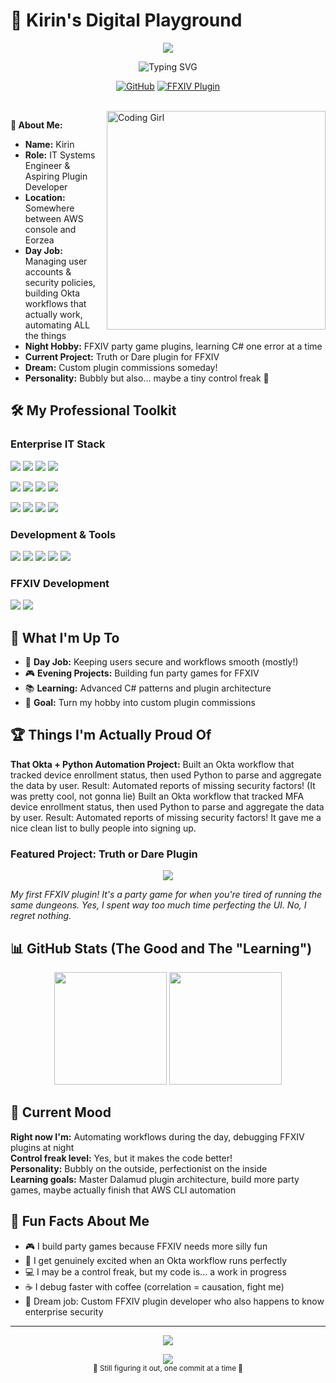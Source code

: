 # 🌟 Kirin's Digital Playground

<p align="center">
  <img src="https://capsule-render.vercel.app/api?text=Hello%20World!%20✨&animation=fadeIn&type=waving&color=gradient&height=100&fontColor=ffffff&fontSize=32"/>
</p>

<p align="center">
  <img src="https://readme-typing-svg.demolab.com?font=Fira+Code&weight=500&size=24&duration=3000&pause=1000&color=FF69B4&center=true&vCenter=true&multiline=true&width=600&height=80&lines=IT+Systems+Engineer;FFXIV+Plugin+Enthusiast" alt="Typing SVG" />
</p>

<div align="center">

  [![GitHub](https://img.shields.io/badge/GitHub-%23121011.svg?style=for-the-badge&logo=github&logoColor=white)](https://github.com/kirin-xiv)
  [![FFXIV Plugin](https://img.shields.io/badge/FFXIV-Plugin%20Dev-FF69B4?style=for-the-badge)](https://github.com/kirin-xiv/FFToD-Release)

</div>

<br>

<img align="right" alt="Coding Girl" width="350" src="https://media.giphy.com/media/v1.Y2lkPTc5MGI3NjExbzF0ZXk1aXQwOGZ5Ymc5ZnY1dWY2cGVhZjZmZGFvczBmN2NudWZzaCZlcD12MV9pbnRlcm5hbF9naWZfYnlfaWQmY3Q9Zw/L8K62iTDkzGX6/giphy.gif">

**👋 About Me:**<br>
- **Name:** Kirin<br>
- **Role:** IT Systems Engineer & Aspiring Plugin Developer<br>
- **Location:** Somewhere between AWS console and Eorzea<br>
- **Day Job:** Managing user accounts & security policies, building Okta workflows that actually work, automating ALL the things<br>  
- **Night Hobby:** FFXIV party game plugins, learning C# one error at a time<br>
- **Current Project:** Truth or Dare plugin for FFXIV<br>
- **Dream:** Custom plugin commissions someday!<br>
- **Personality:** Bubbly but also... maybe a tiny control freak 👀<br>

## 🛠️ My Professional Toolkit

### **Enterprise IT Stack**
<p align="left">
  <img src="https://img.shields.io/badge/Okta-007DC1?style=for-the-badge&logo=okta&logoColor=white"/>
  <img src="https://img.shields.io/badge/Okta%20Workflows-007DC1?style=for-the-badge&logoColor=white"/>
  <img src="https://img.shields.io/badge/JumpCloud-FF6900?style=for-the-badge&logoColor=white"/>
  <img src="https://img.shields.io/badge/AWS-232F3E?style=for-the-badge&logo=amazon-aws&logoColor=white"/>
</p>
<p align="left">
  <img src="https://img.shields.io/badge/Microsoft%20Azure-0078D4?style=for-the-badge&logo=microsoft-azure&logoColor=white"/>
  <img src="https://img.shields.io/badge/Microsoft%20Exchange-0078D4?style=for-the-badge&logo=microsoft-exchange&logoColor=white"/>
  <img src="https://img.shields.io/badge/Microsoft%20Intune-0078D4?style=for-the-badge&logo=microsoft&logoColor=white"/>
  <img src="https://img.shields.io/badge/Google%20Workspace-4285F4?style=for-the-badge&logo=google&logoColor=white"/>
</p>
<p align="left">
  <img src="https://img.shields.io/badge/CrowdStrike-E01F3D?style=for-the-badge&logo=crowdstrike&logoColor=white"/>
  <img src="https://img.shields.io/badge/Mosyle-5865F2?style=for-the-badge"/>
  <img src="https://img.shields.io/badge/Kandji-4A90E2?style=for-the-badge"/>
  <img src="https://img.shields.io/badge/Twingate-6B46C1?style=for-the-badge"/>
</p>

### **Development & Tools**
<p align="left">
  <img src="https://img.shields.io/badge/Python-3776AB?style=for-the-badge&logo=python&logoColor=white"/>
  <img src="https://img.shields.io/badge/C%23-239120?style=for-the-badge&logo=c-sharp&logoColor=white"/>
  <img src="https://img.shields.io/badge/SQL-CC2927?style=for-the-badge&logo=microsoft-sql-server&logoColor=white"/>
  <img src="https://img.shields.io/badge/Excel-217346?style=for-the-badge&logo=microsoft-excel&logoColor=white"/>
  <img src="https://img.shields.io/badge/Hyper--V-0078D4?style=for-the-badge&logo=microsoft&logoColor=white"/>
</p>

### **FFXIV Development**
<p align="left">
  <img src="https://img.shields.io/badge/Dalamud-FF69B4?style=for-the-badge"/>
  <img src="https://img.shields.io/badge/Party%20Games-9D4EDD?style=for-the-badge"/>
</p>

## 🎯 What I'm Up To

- 💼 **Day Job:** Keeping users secure and workflows smooth (mostly!)
- 🎮 **Evening Projects:** Building fun party games for FFXIV  
- 📚 **Learning:** Advanced C# patterns and plugin architecture
- 🌟 **Goal:** Turn my hobby into custom plugin commissions

## 🏆 Things I'm Actually Proud Of

**That Okta + Python Automation Project:**
Built an Okta workflow that tracked device enrollment status, then used Python to parse and aggregate the data by user. Result: Automated reports of missing security factors! (It was pretty cool, not gonna lie)
Built an Okta workflow that tracked MFA device enrollment status, then used Python to parse and aggregate the data by user. Result: Automated reports of missing security factors! It gave me a nice clean list to bully people into signing up.

### **Featured Project: Truth or Dare Plugin**
<div align="center">
  <a href="https://github.com/kirin-xiv/FFToD-Release">
    <img src="https://github-readme-stats.vercel.app/api/pin/?username=kirin-xiv&repo=FFToD-Release&theme=radical&border_radius=15&bg_color=0d1117&title_color=FF69B4&icon_color=9D4EDD&text_color=ffffff" />
  </a>
</div>

*My first FFXIV plugin! It's a party game for when you're tired of running the same dungeons. Yes, I spent way too much time perfecting the UI. No, I regret nothing.*

## 📊 GitHub Stats (The Good and The "Learning")

<div align="center">
  <img height="180em" src="https://github-readme-stats.vercel.app/api?username=kirin-xiv&show_icons=true&theme=radical&include_all_commits=true&count_private=true&border_radius=15&bg_color=0d1117&title_color=FF69B4&icon_color=9D4EDD&text_color=ffffff"/>
  <img height="180em" src="https://github-readme-stats.vercel.app/api/top-langs/?username=kirin-xiv&layout=compact&langs_count=6&theme=radical&border_radius=15&bg_color=0d1117&title_color=FF69B4&text_color=ffffff"/>
</div>

## 💭 Current Mood

**Right now I'm:** Automating workflows during the day, debugging FFXIV plugins at night<br>
**Control freak level:** Yes, but it makes the code better!<br>
**Personality:** Bubbly on the outside, perfectionist on the inside<br>
**Learning goals:** Master Dalamud plugin architecture, build more party games, maybe actually finish that AWS CLI automation

## 🌈 Fun Facts About Me

- 🎮 I build party games because FFXIV needs more silly fun<br>
- 🤖 I get genuinely excited when an Okta workflow runs perfectly<br>
- 💻 I may be a control freak, but my code is... a work in progress<br>
- ☕ I debug faster with coffee (correlation = causation, fight me)<br>
- 🎯 Dream job: Custom FFXIV plugin developer who also happens to know enterprise security

---

<p align="center">
  <img src="https://capsule-render.vercel.app/api?type=waving&color=gradient&height=80&section=footer"/>
</p>

<div align="center">
  <img src="https://komarev.com/ghpvc/?username=kirin-xiv&color=FF69B4&style=flat-square&label=Visitors" />
  <br>
  <sub>💜 Still figuring it out, one commit at a time 💜</sub>
</div>
